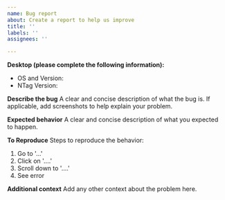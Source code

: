 ```yaml
---
name: Bug report
about: Create a report to help us improve
title: ''
labels: ''
assignees: ''

---
```


**Desktop (please complete the following information):**
- OS and Version:
- NTag Version:

**Describe the bug**
A clear and concise description of what the bug is.
If applicable, add screenshots to help explain your problem.

**Expected behavior**
A clear and concise description of what you expected to happen.

**To Reproduce**
Steps to reproduce the behavior:
1. Go to '...'
2. Click on '....'
3. Scroll down to '....'
4. See error

**Additional context**
Add any other context about the problem here.

